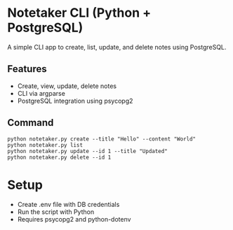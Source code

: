 # Notetaker CLI (Python + PostgreSQL)

A simple CLI app to create, list, update, and delete notes using PostgreSQL.

## Features
- Create, view, update, delete notes
- CLI via argparse
- PostgreSQL integration using psycopg2

## Command
```
python notetaker.py create --title "Hello" --content "World"
python notetaker.py list
python notetaker.py update --id 1 --title "Updated"
python notetaker.py delete --id 1
```
# Setup
- Create .env file with DB credentials
- Run the script with Python
- Requires psycopg2 and python-dotenv


